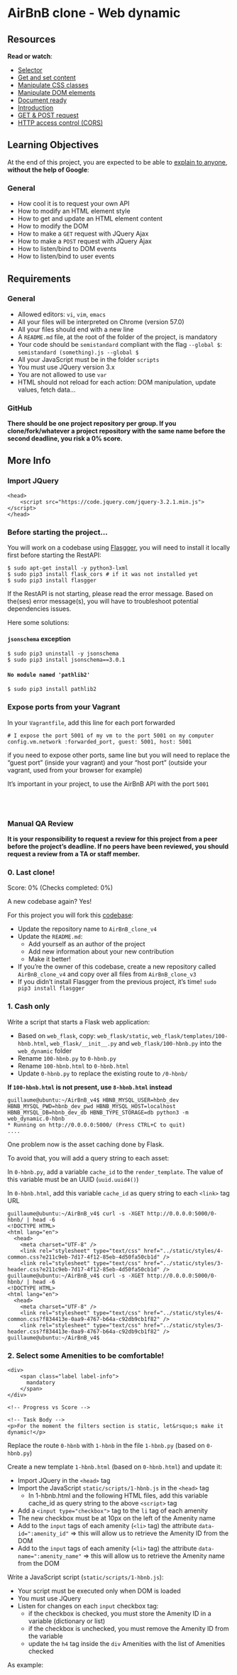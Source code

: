# AirBnB clone - Web dynamic

<div class="panel panel-default" id="project-description">
  <div class="panel-body">
    <h2>Resources</h2>

<p><strong>Read or watch</strong>:</p>

<ul>
<li><a href="https://jquery-tutorial.net/selectors/using-elements-ids-and-classes/" title="Selector" target="_blank">Selector</a> </li>
<li><a href="https://jquery-tutorial.net/dom-manipulation/getting-and-setting-content/" title="Get and set content" target="_blank">Get and set content</a> </li>
<li><a href="https://jquery-tutorial.net/dom-manipulation/getting-and-setting-css-classes/" title="Manipulate CSS classes" target="_blank">Manipulate CSS classes</a> </li>
<li><a href="https://jquery-tutorial.net/dom-manipulation/the-append-and-prepend-methods/" title="Manipulate DOM elements" target="_blank">Manipulate DOM elements</a> </li>
<li><a href="https://learn.jquery.com/using-jquery-core/document-ready/" title="Document ready" target="_blank">Document ready</a> </li>
<li><a href="https://jquery-tutorial.net/ajax/introduction/" title="Introduction" target="_blank">Introduction</a> </li>
<li><a href="https://jquery-tutorial.net/ajax/the-get-and-post-methods/" title="GET &amp; POST request" target="_blank">GET &amp; POST request</a> </li>
<li><a href="https://developer.mozilla.org/en-US/docs/Web/HTTP/CORS" title="HTTP access control (CORS)" target="_blank">HTTP access control (CORS)</a> </li>
</ul>

<h2>Learning Objectives</h2>

<p>At the end of this project, you are expected to be able to <a href="/rltoken/x4ZVwAvxdN7f6ZwP4hPoRQ" title="explain to anyone" target="_blank">explain to anyone</a>, <strong>without the help of Google</strong>:</p>

<h3>General</h3>

<ul>
<li>How cool it is to request your own API</li>
<li>How to modify an HTML element style</li>
<li>How to get and update an HTML element content</li>
<li>How to modify the DOM</li>
<li>How to make a <code>GET</code> request with JQuery Ajax</li>
<li>How to make a <code>POST</code> request with JQuery Ajax</li>
<li>How to listen/bind to DOM events</li>
<li>How to listen/bind to user events</li>
</ul>

<h2>Requirements</h2>

<h3>General</h3>

<ul>
<li>Allowed editors: <code>vi</code>, <code>vim</code>, <code>emacs</code></li>
<li>All your files will be interpreted on Chrome (version 57.0)</li>
<li>All your files should end with a new line</li>
<li>A <code>README.md</code> file, at the root of the folder of the project, is mandatory</li>
<li>Your code should be <code>semistandard</code> compliant with the flag <code>--global $</code>: <code>semistandard (something).js --global $</code></li>
<li>All your JavaScript must be in the folder <code>scripts</code></li>
<li>You must use JQuery version 3.x</li>
<li>You are not allowed to use <code>var</code></li>
<li>HTML should not reload for each action: DOM manipulation, update values, fetch data&hellip;</li>
</ul>

<h3>GitHub</h3>

<p><strong>There should be one project repository per group. If you clone/fork/whatever a project repository with the same name before the second deadline, you risk a 0% score.</strong></p>

<h2>More Info</h2>

<h3>Import JQuery</h3>

<pre><code>&lt;head&gt;
    &lt;script src=&quot;https://code.jquery.com/jquery-3.2.1.min.js&quot;&gt;&lt;/script&gt;
&lt;/head&gt;
</code></pre>

<h3>Before starting the project&hellip;</h3>

<p>You will work on a codebase using <a href="/rltoken/TC9ahZWJWQmSl3XVRKsEZg" title="Flasgger" target="_blank">Flasgger</a>, you will need to install it locally first before starting the RestAPI:</p>

<pre><code>$ sudo apt-get install -y python3-lxml
$ sudo pip3 install flask_cors # if it was not installed yet
$ sudo pip3 install flasgger
</code></pre>

<p>If the RestAPI is not starting, please read the error message. 
Based on the(ses) error message(s), you will have to troubleshoot potential dependencies issues. </p>

<p>Here some solutions:</p>

<h4><code>jsonschema</code> exception</h4>

<pre><code>$ sudo pip3 uninstall -y jsonschema 
$ sudo pip3 install jsonschema==3.0.1
</code></pre>

<h4><code>No module named &#39;pathlib2&#39;</code></h4>

<pre><code>$ sudo pip3 install pathlib2
</code></pre>

<h3>Expose ports from your Vagrant</h3>

<p>In your <code>Vagrantfile</code>, add this line for each port forwarded</p>

<pre><code># I expose the port 5001 of my vm to the port 5001 on my computer
config.vm.network :forwarded_port, guest: 5001, host: 5001 
</code></pre>

<p>if you need to expose other ports, same line but you will need to replace the &ldquo;guest port&rdquo; (inside your vagrant) and your &ldquo;host port&rdquo; (outside your vagrant, used from your browser for example)</p>

<p>It&rsquo;s important in your project, to use the AirBnB API with the port <code>5001</code></p>

<p><br />
<br />
<img src="../airBnB_clone_v4/web_static/images/Final.png" alt="" loading='lazy' style="" /></p>

<h3>Manual QA Review</h3>

<p><strong>It is your responsibility to request a review for this project from a peer before the project&rsquo;s deadline. If no peers have been reviewed, you should request a review from a TA or staff member.</strong></p>

  </div>
</div>

<div class="panel-heading panel-heading-actions">
   <h3 class="panel-title">
      0. Last clone!
    </h3>

 </div>

  <div class="panel-body">
   <span id="user_id" data-id="6138"></span>

   <!-- Progress vs Score -->
   <div class="task_progress_score_bar" data-task-id="19633" data-correction-id="485949">
   <div class="task_progress_bar">
   <div class="task_score_bar">
   </div>
   </div>
   <div class="task_progress_score_text">
   Score: <span class="task_score_value">0%</span> (<span class="task_progress_value">Checks completed: 0%</span>)
   </div>
   </div>
   <!-- Task Body -->
   <p>A new codebase again? Yes!</p>

<p>For this project you will fork this <a href="/rltoken/Ht4-G-5nt-6oHdOL2_zkpA" title="codebase" target="_blank">codebase</a>:</p>

<ul>
<li>Update the repository name to <code>AirBnB_clone_v4</code></li>
<li>Update the <code>README.md</code>:

<ul>
<li>Add yourself as an author of the project</li>
<li>Add new information about your new contribution</li>
<li>Make it better!</li>
</ul></li>
<li>If you&rsquo;re the owner of this codebase, create a new repository called <code>AirBnB_clone_v4</code> and copy over all files from <code>AirBnB_clone_v3</code> </li>
<li>If you didn&rsquo;t install Flasgger from the previous project, it&rsquo;s time! <code>sudo pip3 install flasgger</code></li>
</ul>

  </div>

<div class="panel-heading panel-heading-actions">
    <h3 class="panel-title">
      1. Cash only
    </h3>

  </div>

  <div class="panel-body">
    <span id="user_id" data-id="6138"></span>

   <!-- Progress vs Score -->

   <!-- Task Body -->
  <p>Write a script that starts a Flask web application:</p>

<ul>
<li>Based on <code>web_flask</code>, copy: <code>web_flask/static</code>, <code>web_flask/templates/100-hbnb.html</code>, <code>web_flask/__init__.py</code> and <code>web_flask/100-hbnb.py</code> into the <code>web_dynamic</code> folder</li>
<li>Rename <code>100-hbnb.py</code> to <code>0-hbnb.py</code></li>
<li>Rename <code>100-hbnb.html</code> to <code>0-hbnb.html</code></li>
<li>Update <code>0-hbnb.py</code> to replace the existing route to <code>/0-hbnb/</code></li>
</ul>

<p><strong>If <code>100-hbnb.html</code> is not present, use <code>8-hbnb.html</code> instead</strong></p>

<pre><code>guillaume@ubuntu:~/AirBnB_v4$ HBNB_MYSQL_USER=hbnb_dev HBNB_MYSQL_PWD=hbnb_dev_pwd HBNB_MYSQL_HOST=localhost HBNB_MYSQL_DB=hbnb_dev_db HBNB_TYPE_STORAGE=db python3 -m web_dynamic.0-hbnb
* Running on http://0.0.0.0:5000/ (Press CTRL+C to quit)
....
</code></pre>

<p>One problem now is the asset caching done by Flask.</p>

<p>To avoid that, you will add a query string to each asset:</p>

<p>In <code>0-hbnb.py</code>, add a variable <code>cache_id</code> to the <code>render_template</code>. The value of this variable must be an UUID (<code>uuid.uuid4()</code>)</p>

<p>In <code>0-hbnb.html</code>, add this variable <code>cache_id</code> as query string to each <code>&lt;link&gt;</code> tag URL</p>

<pre><code>guillaume@ubuntu:~/AirBnB_v4$ curl -s -XGET http://0.0.0.0:5000/0-hbnb/ | head -6
&lt;!DOCTYPE HTML&gt;
&lt;html lang=&quot;en&quot;&gt;
  &lt;head&gt;
    &lt;meta charset=&quot;UTF-8&quot; /&gt;
    &lt;link rel=&quot;stylesheet&quot; type=&quot;text/css&quot; href=&quot;../static/styles/4-common.css?e211c9eb-7d17-4f12-85eb-4d50fa50cb1d&quot; /&gt;
    &lt;link rel=&quot;stylesheet&quot; type=&quot;text/css&quot; href=&quot;../static/styles/3-header.css?e211c9eb-7d17-4f12-85eb-4d50fa50cb1d&quot; /&gt;
guillaume@ubuntu:~/AirBnB_v4$ curl -s -XGET http://0.0.0.0:5000/0-hbnb/ | head -6
&lt;!DOCTYPE HTML&gt;
&lt;html lang=&quot;en&quot;&gt;
  &lt;head&gt;
    &lt;meta charset=&quot;UTF-8&quot; /&gt;
    &lt;link rel=&quot;stylesheet&quot; type=&quot;text/css&quot; href=&quot;../static/styles/4-common.css?f834413e-0aa9-4767-b64a-c92db9cb1f82&quot; /&gt;
    &lt;link rel=&quot;stylesheet&quot; type=&quot;text/css&quot; href=&quot;../static/styles/3-header.css?f834413e-0aa9-4767-b64a-c92db9cb1f82&quot; /&gt;
guillaume@ubuntu:~/AirBnB_v4$ 
</code></pre>

  </div>

<div class="panel-heading panel-heading-actions">
    <h3 class="panel-title">
      2. Select some Amenities to be comfortable!
    </h3>

    <div>
        <span class="label label-info">
          mandatory
        </span>
    </div>

  </div>

  <div class="panel-body">
    <span id="user_id" data-id="6138"></span>

    <!-- Progress vs Score -->

    <!-- Task Body -->
    <p>For the moment the filters section is static, let&rsquo;s make it dynamic!</p>

<p>Replace the route <code>0-hbnb</code> with <code>1-hbnb</code> in the file <code>1-hbnb.py</code> (based on <code>0-hbnb.py</code>)</p>

<p>Create a new template <code>1-hbnb.html</code> (based on <code>0-hbnb.html</code>) and update it:</p>

<ul>
<li>Import JQuery in the <code>&lt;head&gt;</code> tag</li>
<li>Import the JavaScript <code>static/scripts/1-hbnb.js</code> in the <code>&lt;head&gt;</code> tag

<ul>
<li>In 1-hbnb.html and the following HTML files, add this variable cache_id as query string to the above <code>&lt;script&gt;</code> tag</li>
</ul></li>
<li>Add a <code>&lt;input type=&quot;checkbox&quot;&gt;</code> tag to the <code>li</code> tag of each amenity </li>
<li>The new checkbox must be at 10px on the left of the Amenity name</li>
<li>Add to the <code>input</code> tags of each amenity (<code>&lt;li&gt;</code> tag) the attribute <code>data-id=&quot;:amenity_id&quot;</code> =&gt; this will allow us to retrieve the Amenity ID from the DOM</li>
<li>Add to the <code>input</code> tags of each amenity (<code>&lt;li&gt;</code> tag) the attribute <code>data-name=&quot;:amenity_name&quot;</code> =&gt; this will allow us to retrieve the Amenity name from the DOM</li>
</ul>

<p>Write a JavaScript script (<code>static/scripts/1-hbnb.js</code>):</p>

<ul>
<li>Your script must be executed only when DOM is loaded</li>
<li>You must use JQuery</li>
<li>Listen for changes on each <code>input</code> checkbox tag:

<ul>
<li>if the checkbox is checked, you must store the Amenity ID in a variable (dictionary or list)</li>
<li>if the checkbox is unchecked, you must remove the Amenity ID from the variable </li>
<li>update the <code>h4</code> tag inside the <code>div</code> Amenities with the list of Amenities checked </li>
</ul></li>
</ul>

<p>As example:</p>

<p><img src="https://s3.eu-west-3.amazonaws.com/hbtn.intranet/uploads/medias/2020/9/8e3c27078d62806b8ad1c1a682fbb3a48636ab89.jpg?X-Amz-Algorithm=AWS4-HMAC-SHA256&X-Amz-Credential=AKIA4MYA5JM5DUTZGMZG%2F20230813%2Feu-west-3%2Fs3%2Faws4_request&X-Amz-Date=20230813T210750Z&X-Amz-Expires=86400&X-Amz-SignedHeaders=host&X-Amz-Signature=a20f9ad5cb38252369df0e4be196b0312c9cb87eefad7102f57c132597a526d2" alt="" loading='lazy' style="" />
<img src="https://s3.eu-west-3.amazonaws.com/hbtn.intranet/uploads/medias/2020/9/4e5cecdd82a70f07cd283ef8e242ad325c95b564.jpg?X-Amz-Algorithm=AWS4-HMAC-SHA256&X-Amz-Credential=AKIA4MYA5JM5DUTZGMZG%2F20230813%2Feu-west-3%2Fs3%2Faws4_request&X-Amz-Date=20230813T210750Z&X-Amz-Expires=86400&X-Amz-SignedHeaders=host&X-Amz-Signature=18c35899ebdff49c05c8851fdf80c30f51a0de7c19a007aa57d8517ebbac6f75" alt="" loading='lazy' style="" />
<img src="https://s3.eu-west-3.amazonaws.com/hbtn.intranet/uploads/medias/2020/9/fb54e3081e229654db6e71ba919db753a791dcc3.jpg?X-Amz-Algorithm=AWS4-HMAC-SHA256&X-Amz-Credential=AKIA4MYA5JM5DUTZGMZG%2F20230813%2Feu-west-3%2Fs3%2Faws4_request&X-Amz-Date=20230813T210750Z&X-Amz-Expires=86400&X-Amz-SignedHeaders=host&X-Amz-Signature=6c101f1c505cec7a2eddc91059f5ccc4b02e7245e6bdaa143966eaa29c4be853" alt="" loading='lazy' style="" /></p>

  </div>
